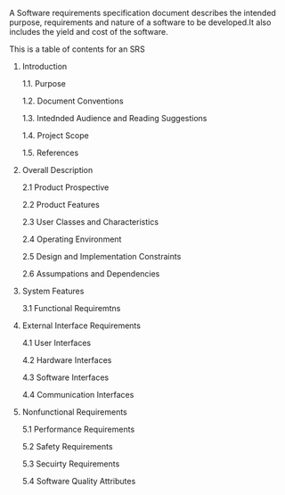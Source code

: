A Software requirements specification document describes the intended purpose, requirements and nature of a software to be developed.It also includes the yield and cost of the software.

This is a table of contents for an SRS

1. Introduction

    1.1. Purpose
    
    1.2. Document Conventions 
    
    1.3. Intednded Audience and Reading Suggestions  
    
    1.4. Project Scope
    
    1.5. References

2. Overall Description

    2.1 Product Prospective

    2.2 Product Features

    2.3 User Classes and Characteristics

    2.4 Operating Environment

    2.5 Design and Implementation Constraints

    2.6 Assumpations and Dependencies


3. System Features

    3.1 Functional Requiremtns


4. External Interface Requirements

    4.1 User Interfaces

    4.2 Hardware Interfaces

    4.3 Software Interfaces

    4.4 Communication Interfaces



5. Nonfunctional Requirements

    5.1 Performance Requirements 

    5.2 Safety Requirements

    5.3 Secuirty Requirements

    5.4 Software Quality Attributes
